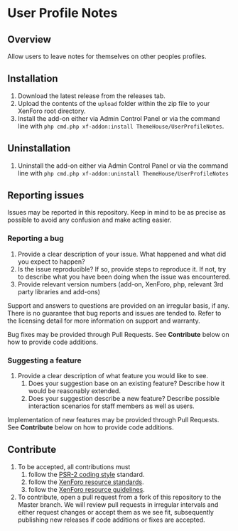 # User Profile Notes
## Overview
Allow users to leave notes for themselves on other peoples profiles.

## Installation
1. Download the latest release from the releases tab.
2. Upload the contents of the `upload` folder within the zip file to your XenForo root directory.
3. Install the add-on either via Admin Control Panel or via the command line with `php cmd.php xf-addon:install ThemeHouse/UserProfileNotes`.

## Uninstallation
1. Uninstall the add-on either via Admin Control Panel or via the command line with `php cmd.php xf-addon:uninstall ThemeHouse/UserProfileNotes`

## Reporting issues
Issues may be reported in this repository. Keep in mind to be as precise as possible to avoid any confusion and make acting easier.
### Reporting a bug
1. Provide a clear description of your issue. What happened and what did you expect to happen?
2. Is the issue reproducible? If so, provide steps to reproduce it. If not, try to describe what you have been doing when the issue was encountered.
3. Provide relevant version numbers (add-on, XenForo, php, relevant 3rd party libraries and add-ons)

Support and answers to questions are provided on an irregular basis, if any. There is no guarantee that bug reports and issues are tended to. Refer to the licensing detail for more information on support and warranty.

Bug fixes may be provided through Pull Requests.  See **Contribute** below on how to provide code additions.

### Suggesting a feature
1. Provide a clear description of what feature you would like to see.
    1. Does your suggestion base on an existing feature? Describe how it would be reasonably extended.
    2. Does your suggestion describe a new feature? Describe possible interaction scenarios for staff members as well as users.

Implementation of new features may be provided through Pull Requests. See **Contribute** below on how to provide code additions.

## Contribute
1. To be accepted, all contributions must
    1. follow the [PSR-2 coding style](https://www.php-fig.org/psr/psr-2/) standard.
    2. follow the [XenForo resource standards](https://xenforo.com/community/help/resource-standards/).
    3. follow the [XenForo resource guidelines](https://xenforo.com/community/help/resource-guidelines/).
2. To contribute, open a pull request from a fork of this repository to the Master branch. We will review pull requests in irregular intervals and either request changes or accept them as we see fit, subsequently publishing new releases if code additions or fixes are accepted.